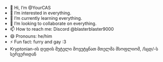 - 👋 Hi, I’m @YourCAS
- 👀 I’m interested in everything.
- 🌱 I’m currently learning everything.
- 💞️ I’m looking to collaborate on everything.
- 📫 How to reach me: Discord @blasterblaster9000
- 😄 Pronouns: he/him
- ⚡ Fun fact: furry and gay :3
- Kryptonian-ის დედის მუტელი მოვუტყნათ მთელმა მსოფლიომ, /სცდ/-ს სერვერიდან
